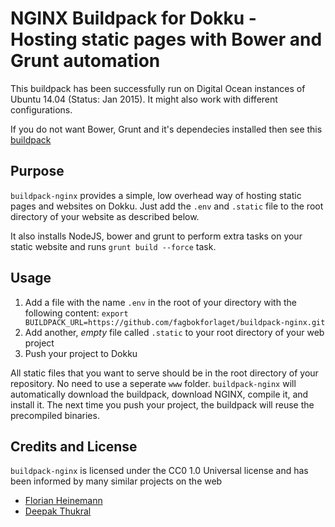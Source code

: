 # NGINX Buildpack for Dokku - Hosting static pages with Bower and Grunt automation
This buildpack has been successfully run on Digital Ocean instances of Ubuntu 14.04 (Status: Jan 2015). It might also work with different configurations.

If you do not want Bower, Grunt and it's dependecies installed then see this [buildpack](https://github.com/florianheinemann/buildpack-nginx)

## Purpose
`buildpack-nginx` provides a simple, low overhead way of hosting static pages and websites on Dokku. Just add the `.env` and `.static` file to the root directory of your website as described below.

It also installs NodeJS, bower and grunt to perform extra tasks on your static website and runs `grunt build --force` task.

## Usage
1. Add a file with the name `.env` in the root of your directory with the following content: `export BUILDPACK_URL=https://github.com/fagbokforlaget/buildpack-nginx.git`
2. Add another, *empty* file called `.static` to your root directory of your web project
3. Push your project to Dokku

All static files that you want to serve should be in the root directory of your repository. No need to use a seperate `www` folder. `buildpack-nginx` will automatically download the buildpack, download NGINX, compile it, and install it. The next time you push your project, the buildpack will reuse the precompiled binaries.

## Credits and License
`buildpack-nginx` is licensed under the CC0 1.0 Universal license and has been informed by many similar projects on the web

* [Florian Heinemann](http://twitter.com/TheSumOfAll/)
* [Deepak Thukral](http://iapa.in)
